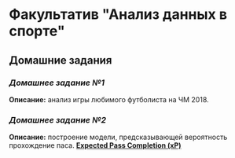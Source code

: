 # **Факультатив "Анализ данных в спорте"**
## **Домашние задания**

### ***Домашнее задание №1***
**Описание:** анализ игры любимого футболиста на ЧМ 2018.

### ***Домашнее задание №2***
**Описание:** построение модели, предсказывающей вероятность прохождение паса.
[**Expected Pass Completion (xP)**](https://github.com/adarunova/Football-Data-Analysis/blob/main/HW2/)